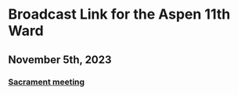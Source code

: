# Broadcast Link for the Aspen 11th Ward

## November 5th, 2023
### [Sacrament meeting](HTTPS://www.youtube.com/watch?v=GdX_qqdHfnw)
